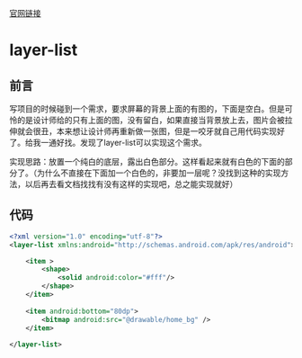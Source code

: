 [官网链接](https://developer.android.google.cn/guide/topics/resources/drawable-resource?hl=en)

# layer-list
## 前言
写项目的时候碰到一个需求，要求屏幕的背景上面的有图的，下面是空白。但是可怜的是设计师给的只有上面的图，没有留白，如果直接当背景放上去，图片会被拉伸就会很丑，本来想让设计师再重新做一张图，但是一咬牙就自己用代码实现好了。给我一通好找。发现了layer-list可以实现这个需求。

实现思路：放置一个纯白的底层，露出白色部分。这样看起来就有白色的下面的部分了。（为什么不直接在下面加一个白色的，非要加一层呢？没找到这种的实现方法，以后再去看文档找找有没有这样的实现吧，总之能实现就好）

## 代码

```xml
<?xml version="1.0" encoding="utf-8"?>
<layer-list xmlns:android="http://schemas.android.com/apk/res/android">

    <item >
        <shape>
            <solid android:color="#fff"/>
        </shape>
    </item>
    
    <item android:bottom="80dp">
        <bitmap android:src="@drawable/home_bg" />
    </item>
    
</layer-list>
```